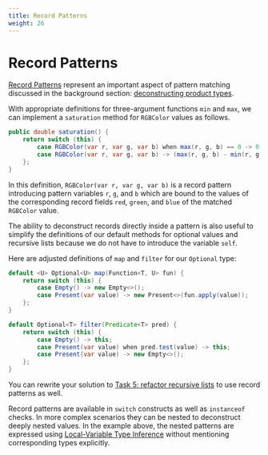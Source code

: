 ```yaml
---
title: Record Patterns
weight: 26
---
```


# Record Patterns

[Record Patterns](https://openjdk.org/jeps/440)
represent an important aspect of pattern matching
discussed in the background section:
[deconstructing product types](../../background/patterns/#deconstructing-product-types).

With appropriate definitions for three-argument functions `min` and `max`,
we can implement a `saturation` method for `RGBColor` values as follows.

```java
public double saturation() {
    return switch (this) {
        case RGBColor(var r, var g, var b) when max(r, g, b) == 0 -> 0;
        case RGBColor(var r, var g, var b) -> (max(r, g, b) - min(r, g, b)) / max(r, g, b);
    };
}
```

In this definition, `RGBColor(var r, var g, var b)` is a record pattern
introducing pattern variables `r`, `g`, and `b`
which are bound to the values of the corresponding record fields
`red`, `green`, and `blue` of the matched `RGBColor` value.

The ability to deconstruct records directly inside a pattern
is also useful to simplify the definitions
of our default methods for optional values and recursive lists
because we do not have to introduce the variable `self`.

Here are adjusted definitions of `map` and `filter` for our `Optional` type:

```java
default <U> Optional<U> map(Function<T, U> fun) {
    return switch (this) {
        case Empty() -> new Empty<>();
        case Present(var value) -> new Present<>(fun.apply(value));
    };
}

default Optional<T> filter(Predicate<T> pred) {
    return switch (this) {
        case Empty() -> this;
        case Present(var value) when pred.test(value) -> this;
        case Present(var value) -> new Empty<>();
    };
}
```

You can rewrite your solution to 
[Task 5: refactor recursive lists](../switchpatterns/#task-5-refactor-recursive-lists)
to use record patterns as well.

Record patterns are available in `switch` constructs
as well as `instanceof` checks.
In more complex scenarios they can be nested
to deconstruct deeply nested values.
In the example above, 
the nested patterns are expressed using
[Local-Variable Type Inference](https://openjdk.java.net/jeps/286)
without mentioning corresponding types explicitly.
